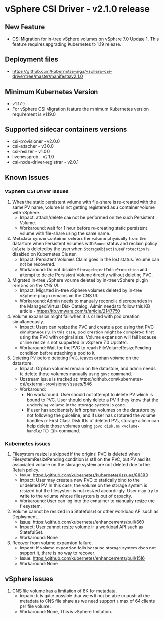 <!-- markdownlint-disable MD034 -->
# vSphere CSI Driver - v2.1.0 release

## New Feature

- CSI Migration for in-tree vSphere volumes on vSphere 7.0 Update 1. This feature requires upgrading Kubernetes to 1.19 release.

## Deployment files

- https://github.com/kubernetes-sigs/vsphere-csi-driver/tree/master/manifests/v2.1.0

## Minimum Kubernetes Version

- v1.17.0
- For vSphere CSI Migration feature the minimum Kubernetes version requirement is v1.19.0

## Supported sidecar containers versions

- csi-provisioner - v2.0.0
- csi-attacher - v3.0.0
- csi-resizer - v1.0.0
- livenessprob - v2.1.0
- csi-node-driver-registrar - v2.0.1

## Known Issues

### vSphere CSI Driver issues

1. When the static persistent volume with file-share is re-created with the same PV name, volume is not getting registered as a container volume with vSphere.
   - Impact: attach/delete can not be performed on the such Persistent Volume.
   - Workaround: wait for 1 hour before re-creating static persistent volume with file-share using the same name.
2. Metadata syncer container deletes the volume physically from the datastore when Persistent Volumes with `Bound` status and reclaim policy `Delete` is deleted by the user when `StorageObjectInUseProtection` is disabled on Kubernetes Cluster.
   - Impact: Persistent Volumes Claim goes in the lost status. Volume can not be recovered.
   - Workaround: Do not disable `StorageObjectInUseProtection` and attempt to delete Persistent Volume directly without deleting PVC.
3. Migrated in-tree vSphere volume deleted by in-tree vSphere plugin remains on the CNS UI.
   - Impact: Migrated in-tree vSphere volumes deleted by in-tree vSphere plugin remains on the CNS UI.
   - Workaround: Admin needs to manually reconcile discrepancies in the Managed Virtual Disk Catalog. Admin needs to follow this KB article - https://kb.vmware.com/s/article/2147750
4. Volume expansion might fail when it is called with pod creation simultaneously.
   - Impact: Users can resize the PVC and create a pod using that PVC simultaneously. In this case, pod creation might be completed first using the PVC with original size. Volume expansion will fail because online resize is not supported in vSphere 7.0 Update1.
   - Workaround: Wait for the PVC to reach FileVolumeResizePending condition before attaching a pod to it.
5. Deleting PV before deleting PVC, leaves orphan volume on the datastore.
   - Impact: Orphan volumes remain on the datastore, and admin needs to delete those volumes manually using `govc` command.
   - Upstream issue is tracked at: https://github.com/kubernetes-csi/external-provisioner/issues/546
   - Workaround:
      - No workaround. User should not attempt to delete PV which is bound to PVC. User should only delete a PV if they know that the underlying volume in the storage system is gone.
      - If user has accidentally left orphan volumes on the datastore by not following the guideline, and if user has captured the volume handles or First Class Disk IDs of deleted PVs, storage admin can help delete those volumes using `govc disk.rm <volume-handle/FCD ID>` command.

### Kubernetes issues

1. Filesystem resize is skipped if the original PVC is deleted when FilesystemResizePending condition is still on the PVC, but PV and its associated volume on the storage system are not deleted due to the Retain policy.
   - Issue: https://github.com/kubernetes/kubernetes/issues/88683
   - Impact: User may create a new PVC to statically bind to the undeleted PV. In this case, the volume on the storage system is resized but the filesystem is not resized accordingly. User may try to write to the volume whose filesystem is out of capacity.
   - Workaround: User can log into the container to manually resize the filesystem.
2. Volume cannot be resized in a Statefulset or other workload API such as Deployment.
   - Issue: https://github.com/kubernetes/enhancements/pull/660
   - Impact: User cannot resize volume in a workload API such as StatefulSet.
   - Workaround: None
3. Recover from volume expansion failure.
   - Impact: If volume expansion fails because storage system does not support it, there is no way to recover.
   - Issue: https://github.com/kubernetes/enhancements/pull/1516
   - Workaround: None

## vSphere issues

1. CNS file volume has a limitation of 8K for metadata.
   - Impact: It is quite possible that we will not be able to push all the metadata to CNS file share as we need support a max of 64 clients per file volume.
   - Workaround: None, This is vSphere limitation.
